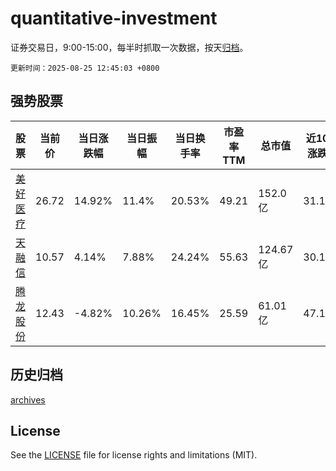 # quantitative-investment

证券交易日，9:00-15:00，每半时抓取一次数据，按天[归档](archives)。

`更新时间：2025-08-25 12:45:03 +0800`

## 强势股票

|股票|当前价|当日涨跌幅|当日振幅|当日换手率|市盈率TTM|总市值|近10日涨跌幅|
|----|----|----|----|----|----|----|----|
|[美好医疗](https://xueqiu.com/S/SZ301363)|26.72|14.92%|11.4%|20.53%|49.21|152.0亿|31.11%|
|[天融信](https://xueqiu.com/S/SZ002212)|10.57|4.14%|7.88%|24.24%|55.63|124.67亿|30.17%|
|[腾龙股份](https://xueqiu.com/S/SH603158)|12.43|-4.82%|10.26%|16.45%|25.59|61.01亿|47.1%|

## 历史归档

[archives](archives)

## License

See the [LICENSE](LICENSE) file for license rights and limitations (MIT).